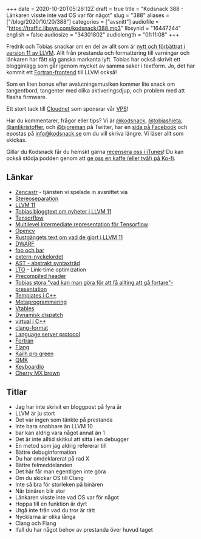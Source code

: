 +++
date = 2020-10-20T05:26:12Z
draft = true
title = "Kodsnack 388 - Länkaren visste inte vad OS var för något"
slug = "388"
aliases = ["/blog/2020/10/20/388"]
categories = ["avsnitt"]
audiofile = "https://traffic.libsyn.com/kodsnack/388.mp3"
libsynid = "16447244"
english = false
audiosize = "34301802"
audiolength = "01:11:08" 
+++

Fredrik och Tobias snackar om en del av allt som är [nytt och förbättrat i version 11 av LLVM](https://tobias.hieta.se/llvm11-release). Allt från prestanda och formattering till varningar och länkaren har fått sig ganska markanta lyft. Tobias har också skrivit ett blogginlägg som går igenom mycket av samma saker i textform. Jo, det har kommit ett [Fortran-frontend](https://github.com/flang-compiler/flang/wiki) till LLVM också!

Som en liten bonus efter avslutningsmusiken kommer lite snack om tangentbord, tangenter med olika aktiveringsdjup, och problem med att flasha firmware.

Ett stort tack till [Cloudnet](http://www.cloudnet.se) som sponsrar vår [VPS](http://en.wikipedia.org/wiki/Virtual_private_server)!

Har du kommentarer, frågor eller tips? Vi är [@kodsnack](https://www.twitter.com/kodsnack), [@tobiashieta](https://www.twitter.com/tobiashieta), [@antikristoffer](https://www.twitter.com/antikristoffer), och [@bjoreman](https://www.twitter.com/bjoreman) på Twitter, har en [sida på Facebook](https://www.facebook.com/kodsnack) och epostas på [info@kodsnack.se](mailto:info@kodsnack.se) om du vill skriva längre. Vi läser allt som skickas.

Gillar du Kodsnack får du hemskt gärna [recensera oss i iTunes](http://itunes.apple.com/se/podcast/kodsnack/id561631498?l=en)! Du kan också stödja podden genom att <a href="https://ko-fi.com/kodsnack" rel="payment">ge oss en kaffe (eller två!) på Ko-fi</a>.

## Länkar ##
* [Zencastr](https://zencastr.com/) - tjänsten vi spelade in avsnittet via
* [Stereoseparation](https://music.stackexchange.com/questions/50974/what-is-stereo-separation)
* [LLVM 11](https://releases.llvm.org/11.0.0/docs/ReleaseNotes.html)
* [Tobias bloggtext om nyheter i LLVM 11](https://tobias.hieta.se/llvm11-release)
* [Tensorflow](https://www.tensorflow.org/)
* [Multilevel intermediate representation för Tensorflow](https://blog.tensorflow.org/2019/04/mlir-new-intermediate-representation.html)
* [Opencv](https://opencv.org/)
* [Rustgängets text om vad de gjort i LLVM 11](https://nikic.github.io/2020/05/10/Make-LLVM-fast-again.html)
* [DWARF](https://en.wikipedia.org/wiki/DWARF)
* [foo och bar](https://en.wikipedia.org/wiki/Foobar)
* [extern-nyckelordet](https://en.wikibooks.org/wiki/C%2B%2B_Programming/Programming_Languages/C%2B%2B/Code/Keywords/extern)
* [AST - abstrakt syntaxträd](https://en.wikipedia.org/wiki/Abstract_syntax_tree)
* [LTO](https://en.wikipedia.org/wiki/Interprocedural_optimization) - Link-time optimization
* [Precompiled header](https://en.wikipedia.org/wiki/Precompiled_header)
* [Tobias stora "vad kan man göra för att få allting att gå fortare"-presentation](https://www.youtube.com/watch?v=X4pyOtawqjg)
* [Templates i C++](https://en.wikipedia.org/wiki/Template_%28C%2B%2B%29)
* [Metaprogrammering](https://en.wikipedia.org/wiki/Metaprogramming)
* [Vtables](https://pabloariasal.github.io/2017/06/10/understanding-virtual-tables/)
* [Dynamisk dispatch](https://en.wikipedia.org/wiki/Dynamic_dispatch)
* [virtual i C++](https://www.geeksforgeeks.org/virtual-function-cpp/)
* [clang-format](https://clang.llvm.org/docs/ClangFormat.html)
* [Language server protocol](https://en.wikipedia.org/wiki/Language_Server_Protocol)
* [Fortran](https://en.wikipedia.org/wiki/Fortran)
* [Flang](https://github.com/flang-compiler/flang/wiki)
* [Kailh pro green](https://cdn.shopify.com/s/files/1/3099/8088/files/PG151101D223_clicky_Light_Green.pdf?3830690138515097181)
* [QMK](https://docs.qmk.fm/#/)
* [Keyboardio](https://shop.keyboard.io/collections)
* [Cherry MX brown](https://www.cherrymx.de/en/mx-original/mx-brown.html)

## Titlar ##
* Jag har inte skrivit en bloggpost på fyra år
* LLVM är ju stort
* Det var ingen som tänkte på prestanda
* Inte bara snabbare än LLVM 10
* bar kan aldrig vara något annat än 1
* Det är inte alltid skitkul att sitta i en debugger
* En metod som jag aldrig refererar till
* Bättre debuginformation
* Du har omdeklarerat på rad X
* Bättre felmeddelanden
* Det här får man egentligen inte göra
* Om du skickar OS till Clang
* Inte så bra för storleken på binären
* När binären blir stor
* Länkaren visste inte vad OS var för något
* Hoppa till en funktion är dyrt
* Utgå inte från vad du tror är rätt
* Nycklarna är olika långa
* Clang och Flang
* Ifall du har något behov av prestanda över huvud taget